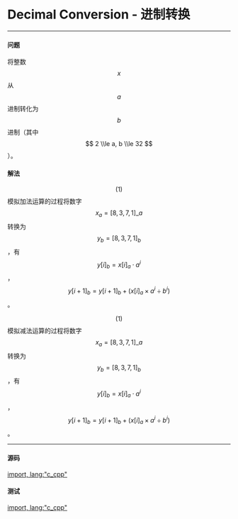 <script type="text/javascript" src="https://cdnjs.cloudflare.com/ajax/libs/mathjax/2.7.1/MathJax.js?config=TeX-AMS-MML_HTMLorMML"/></script>
<script> gitbook.events.bind("page.change", function() { MathJax.Hub.Queue(["Typeset",MathJax.Hub]); } </script>

# Decimal Conversion - 进制转换

--------

#### 问题

将整数$$ x $$从$$ a $$进制转化为$$ b $$进制（其中$$ 2 \\le a, b \\le 32 $$）。

#### 解法

$$ (1) $$模拟加法运算的过程将数字$$ x_a = [ 8, 3, 7, 1 ]\_a $$转换为$$ y_{b} = [ 8, 3, 7, 1 ]_{b} $$，有$$ y[i]_{b} = x[i]_{a} \cdot a^i % b^i $$，$$ y[i+1]_{b} = y[i+1]_{b} + ( x[i]_{a} \times a^i \div b^i ) $$。

$$ (1) $$模拟减法运算的过程将数字$$ x_a = [ 8, 3, 7, 1 ]\_a $$转换为$$ y_{b} = [ 8, 3, 7, 1 ]_{b} $$，有$$ y[i]_{b} = x[i]_{a} \cdot a^i % b^i $$，$$ y[i+1]_{b} = y[i+1]_{b} + ( x[i]_{a} \times a^i \div b^i ) $$。

--------

#### 源码

[import, lang:"c_cpp"](../../../src/Calculation/DecimalConversion.hpp)

#### 测试

[import, lang:"c_cpp"](../../../src/Calculation/DecimalConversion.cpp)
